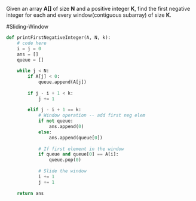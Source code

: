 Given an array **A[]** of size **N** and a positive integer **K**, find the first negative integer for each and every window(contiguous subarray) of size **K**.

#Sliding-Window

```python
def printFirstNegativeInteger(A, N, k):
    # code here
    i = j = 0
    ans = []
    queue = []
    
    while j < N:
        if A[j] < 0:
            queue.append(A[j])
        
        if j - i + 1 < k:
            j += 1
            
        elif j - i + 1 == k:
            # Window operation -- add first neg elem
            if not queue:
                ans.append(0)
            else:
                ans.append(queue[0])
            
            # If first element in the window 
            if queue and queue[0] == A[i]:
                queue.pop(0)
            
            # Slide the window
            i += 1
            j += 1
    
    return ans
```